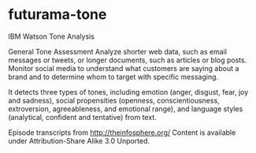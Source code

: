 # futurama-tone


IBM Watson Tone Analysis

General Tone Assessment
Analyze shorter web data, such as email messages or tweets, or longer documents, such as articles or blog posts. Monitor social media to understand what customers are saying about a brand and to determine whom to target with specific messaging.

It detects three types of tones, including emotion (anger, disgust, fear, joy and sadness), social propensities (openness, conscientiousness, extroversion, agreeableness, and emotional range), and language styles (analytical, confident and tentative) from text.



Episode transcripts from http://theinfosphere.org/
Content is available under Attribution-Share Alike 3.0 Unported.
